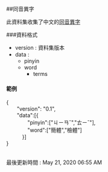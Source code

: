 
##同音異字

此資料集收集了中文的[同音異字](https://zh.wikipedia.org/wiki/%E5%90%8C%E9%9F%B3%E7%95%B0%E7%BE%A9%E8%AA%9E)

###資料格式
- version : 資料集版本
- data :
	- pinyin
	- word
		- terms

#### 範例
{ <br>
&emsp;&emsp;"version": "0.1", <br>
&emsp;&emsp;"data":[{ <br>
&emsp;&emsp;&emsp;&emsp;"pinyin":["ㄐㄧㄢˇ","ㄊㄧˇ"], <br>
&emsp;&emsp;&emsp;&emsp;"word":["簡體","檢體"] <br>
&emsp;&emsp;&emsp;}] <br>
}


<br>
最後更新時間 : May 21, 2020 06:55 AM

